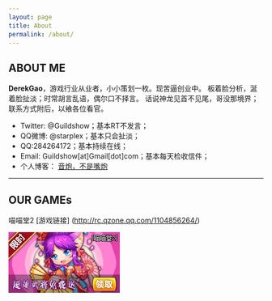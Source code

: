 ```yaml
---
layout: page
title: About
permalink: /about/
---
```


## ABOUT ME

**DerekGao**，游戏行业从业者，小小策划一枚。现苦逼创业中。 板着脸分析，涎着脸扯淡；时常胡言乱语，偶尔口不择言。 话说神龙见首不见尾，哥没那境界；联系方式附后，以飨各位看官。

* Twitter: @Guildshow；基本RT不发言；
* QQ微博: @starplex；基本只会扯淡；
* QQ:284264172；基本持续在线；
* Email: Guildshow[at]Gmail[dot]com；基本每天检收信件；
* 个人博客： [音炮，不是嘴炮](http://inpole.com/)


***

## OUR GAMEs

喵喵堂2 [游戏链接] (http://rc.qzone.qq.com/1104856264/)

![喵喵堂2](images/ad_img/mmt_ads_suit1_220x120.png)